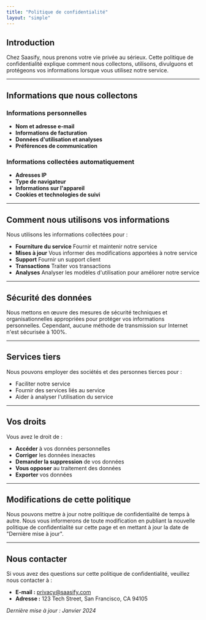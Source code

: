 ```yaml
---
title: "Politique de confidentialité"
layout: "simple"
---
```


## Introduction

Chez Saasify, nous prenons votre vie privée au sérieux. Cette politique de confidentialité explique comment nous collectons, utilisons, divulguons et protégeons vos informations lorsque vous utilisez notre service.

---

## Informations que nous collectons

### Informations personnelles

* **Nom et adresse e-mail**
* **Informations de facturation**
* **Données d'utilisation et analyses**
* **Préférences de communication**

### Informations collectées automatiquement

* **Adresses IP**
* **Type de navigateur**
* **Informations sur l'appareil**
* **Cookies et technologies de suivi**

---

## Comment nous utilisons vos informations

Nous utilisons les informations collectées pour :

* **Fourniture du service**
  Fournir et maintenir notre service
* **Mises à jour**
  Vous informer des modifications apportées à notre service
* **Support**
  Fournir un support client
* **Transactions**
  Traiter vos transactions
* **Analyses**
  Analyser les modèles d'utilisation pour améliorer notre service

---

## Sécurité des données

Nous mettons en œuvre des mesures de sécurité techniques et organisationnelles appropriées pour protéger vos informations personnelles. Cependant, aucune méthode de transmission sur Internet n'est sécurisée à 100%.

---

## Services tiers

Nous pouvons employer des sociétés et des personnes tierces pour :

* Faciliter notre service
* Fournir des services liés au service
* Aider à analyser l'utilisation du service

---

## Vos droits

Vous avez le droit de :

* **Accéder** à vos données personnelles
* **Corriger** les données inexactes
* **Demander la suppression** de vos données
* **Vous opposer** au traitement des données
* **Exporter** vos données

---

## Modifications de cette politique

Nous pouvons mettre à jour notre politique de confidentialité de temps à autre. Nous vous informerons de toute modification en publiant la nouvelle politique de confidentialité sur cette page et en mettant à jour la date de "Dernière mise à jour".

---

## Nous contacter

Si vous avez des questions sur cette politique de confidentialité, veuillez nous contacter à :

* **E-mail :** privacy@saasify.com
* **Adresse :** 123 Tech Street, San Francisco, CA 94105

*Dernière mise à jour : Janvier 2024*
